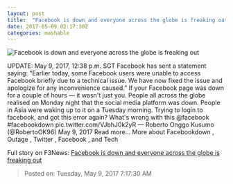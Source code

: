 ```yaml
---
layout: post
title:  "Facebook is down and everyone across the globe is freaking out"
date: 2017-05-09 02:17:30Z
categories: mashable
---
```


![Facebook is down and everyone across the globe is freaking out](http://i.amz.mshcdn.com/wygb2cZ8dctBFLXljZlEpAAs2us=/1200x630/2017%2F05%2F09%2F2e%2Fa772f8f11fa34218bec767a3842da201.f24db.jpg)

UPDATE: May 9, 2017, 12:38 p.m. SGT Facebook has sent a statement saying: "Earlier today, some Facebook users were unable to access Facebook briefly due to a technical issue. We have now fixed the issue and apologize for any inconvenience caused.” If your Facebook page was down for a couple of hours — it wasn't just you. People all across the globe realised on Monday night that the social media platform was down. People in Asia were waking up to it on a Tuesday morning. Trying to login to facebook, and got this error again? What's wrong with this @facebook #facebookdown pic.twitter.com/VJbhJ0k2yR — Roberto Onggo Kusumo (@RobertoOK96) May 9, 2017 Read more... More about Facebookdown , Outage , Twitter , Facebook , and Tech


Full story on F3News: [Facebook is down and everyone across the globe is freaking out](http://www.f3nws.com/n/qeaFHB)

> Posted on: Tuesday, May 9, 2017 7:17:30 AM
